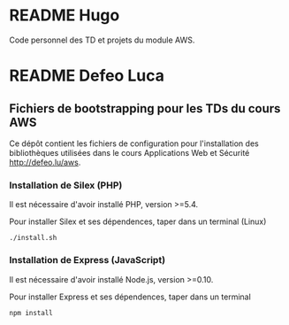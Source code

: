 # README Hugo

Code personnel des TD et projets du module AWS.

# README Defeo Luca

## Fichiers de bootstrapping pour les TDs du cours AWS

Ce dépôt contient les fichiers de configuration pour l'installation des
bibliothèques utilisées dans le cours Applications Web et Sécurité
<http://defeo.lu/aws>.

### Installation de Silex (PHP)

Il est nécessaire d'avoir installé PHP, version >=5.4.

Pour installer Silex et ses dépendences, taper dans un terminal (Linux)

    ./install.sh

### Installation de Express (JavaScript)

Il est nécessaire d'avoir installé Node.js, version >=0.10.

Pour installer Express et ses dépendences, taper dans un terminal

    npm install

